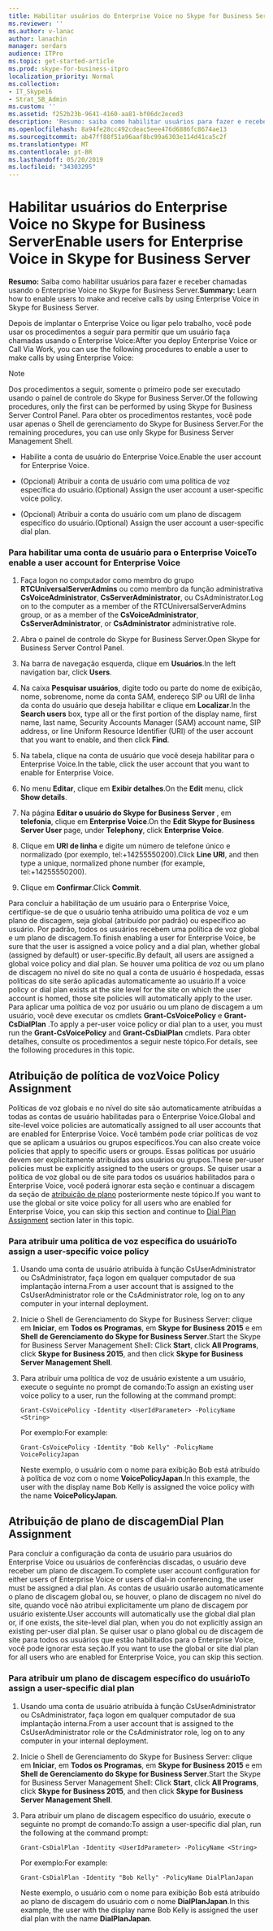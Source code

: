 ```yaml
---
title: Habilitar usuários do Enterprise Voice no Skype for Business Server
ms.reviewer: ''
ms.author: v-lanac
author: lanachin
manager: serdars
audience: ITPro
ms.topic: get-started-article
ms.prod: skype-for-business-itpro
localization_priority: Normal
ms.collection:
- IT_Skype16
- Strat_SB_Admin
ms.custom: ''
ms.assetid: f252b23b-9641-4160-aa81-bf06dc2eced3
description: 'Resumo: saiba como habilitar usuários para fazer e receber chamadas usando o Enterprise Voice no Skype for Business Server.'
ms.openlocfilehash: 8a94fe28cc492cdeac5eee476d6886fc8674ae13
ms.sourcegitcommit: ab47ff88f51a96aaf8bc99a6303e114d41ca5c2f
ms.translationtype: MT
ms.contentlocale: pt-BR
ms.lasthandoff: 05/20/2019
ms.locfileid: "34303295"
---
```

# <a name="enable-users-for-enterprise-voice-in-skype-for-business-server"></a><span data-ttu-id="0bc74-103">Habilitar usuários do Enterprise Voice no Skype for Business Server</span><span class="sxs-lookup"><span data-stu-id="0bc74-103">Enable users for Enterprise Voice in Skype for Business Server</span></span>
 
<span data-ttu-id="0bc74-104">**Resumo:** Saiba como habilitar usuários para fazer e receber chamadas usando o Enterprise Voice no Skype for Business Server.</span><span class="sxs-lookup"><span data-stu-id="0bc74-104">**Summary:** Learn how to enable users to make and receive calls by using Enterprise Voice in Skype for Business Server.</span></span>
  
<span data-ttu-id="0bc74-105">Depois de implantar o Enterprise Voice ou ligar pelo trabalho, você pode usar os procedimentos a seguir para permitir que um usuário faça chamadas usando o Enterprise Voice:</span><span class="sxs-lookup"><span data-stu-id="0bc74-105">After you deploy Enterprise Voice or Call Via Work, you can use the following procedures to enable a user to make calls by using Enterprise Voice:</span></span>
  
> [!NOTE]
> <span data-ttu-id="0bc74-106">Dos procedimentos a seguir, somente o primeiro pode ser executado usando o painel de controle do Skype for Business Server.</span><span class="sxs-lookup"><span data-stu-id="0bc74-106">Of the following procedures, only the first can be performed by using Skype for Business Server Control Panel.</span></span> <span data-ttu-id="0bc74-107">Para obter os procedimentos restantes, você pode usar apenas o Shell de gerenciamento do Skype for Business Server.</span><span class="sxs-lookup"><span data-stu-id="0bc74-107">For the remaining procedures, you can use only Skype for Business Server Management Shell.</span></span> 
  
- <span data-ttu-id="0bc74-108">Habilite a conta de usuário do Enterprise Voice.</span><span class="sxs-lookup"><span data-stu-id="0bc74-108">Enable the user account for Enterprise Voice.</span></span>
    
- <span data-ttu-id="0bc74-109">(Opcional) Atribuir a conta de usuário com uma política de voz específica do usuário.</span><span class="sxs-lookup"><span data-stu-id="0bc74-109">(Optional) Assign the user account a user-specific voice policy.</span></span>
    
- <span data-ttu-id="0bc74-110">(Opcional) Atribuir a conta do usuário com um plano de discagem específico do usuário.</span><span class="sxs-lookup"><span data-stu-id="0bc74-110">(Optional) Assign the user account a user-specific dial plan.</span></span>
    
### <a name="to-enable-a-user-account-for-enterprise-voice"></a><span data-ttu-id="0bc74-111">Para habilitar uma conta de usuário para o Enterprise Voice</span><span class="sxs-lookup"><span data-stu-id="0bc74-111">To enable a user account for Enterprise Voice</span></span>

1. <span data-ttu-id="0bc74-112">Faça logon no computador como membro do grupo **RTCUniversalServerAdmins** ou como membro da função administrativa **CsVoiceAdministrator**, **CsServerAdministrator**, ou CsAdministrator.</span><span class="sxs-lookup"><span data-stu-id="0bc74-112">Log on to the computer as a member of the RTCUniversalServerAdmins group, or as a member of the **CsVoiceAdministrator**, **CsServerAdministrator**, or **CsAdministrator** administrative role.</span></span>
    
2. <span data-ttu-id="0bc74-113">Abra o painel de controle do Skype for Business Server.</span><span class="sxs-lookup"><span data-stu-id="0bc74-113">Open Skype for Business Server Control Panel.</span></span>
    
3. <span data-ttu-id="0bc74-114">Na barra de navegação esquerda, clique em **Usuários**.</span><span class="sxs-lookup"><span data-stu-id="0bc74-114">In the left navigation bar, click **Users**.</span></span>
    
4. <span data-ttu-id="0bc74-115">Na caixa **Pesquisar usuários**, digite todo ou parte do nome de exibição, nome, sobrenome, nome da conta SAM, endereço SIP ou URI de linha da conta do usuário que deseja habilitar e clique em **Localizar**.</span><span class="sxs-lookup"><span data-stu-id="0bc74-115">In the **Search users** box, type all or the first portion of the display name, first name, last name, Security Accounts Manager (SAM) account name, SIP address, or line Uniform Resource Identifier (URI) of the user account that you want to enable, and then click **Find**.</span></span>
    
5. <span data-ttu-id="0bc74-116">Na tabela, clique na conta de usuário que você deseja habilitar para o Enterprise Voice.</span><span class="sxs-lookup"><span data-stu-id="0bc74-116">In the table, click the user account that you want to enable for Enterprise Voice.</span></span>
    
6. <span data-ttu-id="0bc74-117">No menu **Editar**, clique em **Exibir detalhes**.</span><span class="sxs-lookup"><span data-stu-id="0bc74-117">On the **Edit** menu, click **Show details**.</span></span>
    
7. <span data-ttu-id="0bc74-118">Na página **Editar o usuário do Skype for Business Server** , em **telefonia**, clique em **Enterprise Voice**.</span><span class="sxs-lookup"><span data-stu-id="0bc74-118">On the **Edit Skype for Business Server User** page, under **Telephony**, click **Enterprise Voice**.</span></span>
    
8. <span data-ttu-id="0bc74-119">Clique em **URI de linha** e digite um número de telefone único e normalizado (por exemplo, tel:+14255550200).</span><span class="sxs-lookup"><span data-stu-id="0bc74-119">Click **Line URI**, and then type a unique, normalized phone number (for example, tel:+14255550200).</span></span>
    
9. <span data-ttu-id="0bc74-120">Clique em **Confirmar**.</span><span class="sxs-lookup"><span data-stu-id="0bc74-120">Click **Commit**.</span></span>
    
<span data-ttu-id="0bc74-121">Para concluir a habilitação de um usuário para o Enterprise Voice, certifique-se de que o usuário tenha atribuído uma política de voz e um plano de discagem, seja global (atribuído por padrão) ou específico ao usuário. Por padrão, todos os usuários recebem uma política de voz global e um plano de discagem.</span><span class="sxs-lookup"><span data-stu-id="0bc74-121">To finish enabling a user for Enterprise Voice, be sure that the user is assigned a voice policy and a dial plan, whether global (assigned by default) or user-specific.By default, all users are assigned a global voice policy and dial plan.</span></span> <span data-ttu-id="0bc74-122">Se houver uma política de voz ou um plano de discagem no nível do site no qual a conta de usuário é hospedada, essas políticas do site serão aplicadas automaticamente ao usuário.</span><span class="sxs-lookup"><span data-stu-id="0bc74-122">If a voice policy or dial plan exists at the site level for the site on which the user account is homed, those site policies will automatically apply to the user.</span></span> <span data-ttu-id="0bc74-123">Para aplicar uma política de voz por usuário ou um plano de discagem a um usuário, você deve executar os cmdlets **Grant-CsVoicePolicy** e **Grant-CsDialPlan** .</span><span class="sxs-lookup"><span data-stu-id="0bc74-123">To apply a per-user voice policy or dial plan to a user, you must run the **Grant-CsVoicePolicy** and **Grant-CsDialPlan** cmdlets.</span></span> <span data-ttu-id="0bc74-124">Para obter detalhes, consulte os procedimentos a seguir neste tópico.</span><span class="sxs-lookup"><span data-stu-id="0bc74-124">For details, see the following procedures in this topic.</span></span>
## <a name="voice-policy-assignment"></a><span data-ttu-id="0bc74-125">Atribuição de política de voz</span><span class="sxs-lookup"><span data-stu-id="0bc74-125">Voice Policy Assignment</span></span>

<span data-ttu-id="0bc74-126">Políticas de voz globais e no nível do site são automaticamente atribuídas a todas as contas de usuário habilitadas para o Enterprise Voice.</span><span class="sxs-lookup"><span data-stu-id="0bc74-126">Global and site-level voice policies are automatically assigned to all user accounts that are enabled for Enterprise Voice.</span></span> <span data-ttu-id="0bc74-127">Você também pode criar políticas de voz que se aplicam a usuários ou grupos específicos.</span><span class="sxs-lookup"><span data-stu-id="0bc74-127">You can also create voice policies that apply to specific users or groups.</span></span> <span data-ttu-id="0bc74-128">Essas políticas por usuário devem ser explicitamente atribuídas aos usuários ou grupos.</span><span class="sxs-lookup"><span data-stu-id="0bc74-128">These per-user policies must be explicitly assigned to the users or groups.</span></span> <span data-ttu-id="0bc74-129">Se quiser usar a política de voz global ou de site para todos os usuários habilitados para o Enterprise Voice, você poderá ignorar esta seção e continuar a discagem da seção de [atribuição de plano](enable-users-for-enterprise-voice.md#BKMK_DialPlanAssignment) posteriormente neste tópico.</span><span class="sxs-lookup"><span data-stu-id="0bc74-129">If you want to use the global or site voice policy for all users who are enabled for Enterprise Voice, you can skip this section and continue to [Dial Plan Assignment](enable-users-for-enterprise-voice.md#BKMK_DialPlanAssignment) section later in this topic.</span></span>
  
### <a name="to-assign-a-user-specific-voice-policy"></a><span data-ttu-id="0bc74-130">Para atribuir uma política de voz específica do usuário</span><span class="sxs-lookup"><span data-stu-id="0bc74-130">To assign a user-specific voice policy</span></span>

1. <span data-ttu-id="0bc74-131">Usando uma conta de usuário atribuída à função CsUserAdministrator ou CsAdministrator, faça logon em qualquer computador de sua implantação interna.</span><span class="sxs-lookup"><span data-stu-id="0bc74-131">From a user account that is assigned to the CsUserAdministrator role or the CsAdministrator role, log on to any computer in your internal deployment.</span></span>
    
2. <span data-ttu-id="0bc74-132">Inicie o Shell de Gerenciamento do Skype for Business Server: clique em **Iniciar**, em **Todos os Programas**, em **Skype for Business 2015** e em **Shell de Gerenciamento do Skype for Business Server**.</span><span class="sxs-lookup"><span data-stu-id="0bc74-132">Start the Skype for Business Server Management Shell: Click **Start**, click **All Programs**, click **Skype for Business 2015**, and then click **Skype for Business Server Management Shell**.</span></span>
    
3. <span data-ttu-id="0bc74-133">Para atribuir uma política de voz de usuário existente a um usuário, execute o seguinte no prompt de comando:</span><span class="sxs-lookup"><span data-stu-id="0bc74-133">To assign an existing user voice policy to a user, run the following at the command prompt:</span></span>
    
   ```
   Grant-CsVoicePolicy -Identity <UserIdParameter> -PolicyName <String>
   ```

    <span data-ttu-id="0bc74-134">Por exemplo:</span><span class="sxs-lookup"><span data-stu-id="0bc74-134">For example:</span></span>
    
   ```
   Grant-CsVoicePolicy -Identity "Bob Kelly" -PolicyName VoicePolicyJapan
   ```

    <span data-ttu-id="0bc74-135">Neste exemplo, o usuário com o nome para exibição Bob está atribuído à política de voz com o nome **VoicePolicyJapan**.</span><span class="sxs-lookup"><span data-stu-id="0bc74-135">In this example, the user with the display name Bob Kelly is assigned the voice policy with the name **VoicePolicyJapan**.</span></span>
    
## <a name="dial-plan-assignment"></a><span data-ttu-id="0bc74-136">Atribuição de plano de discagem</span><span class="sxs-lookup"><span data-stu-id="0bc74-136">Dial Plan Assignment</span></span>
<span data-ttu-id="0bc74-137"><a name="BKMK_DialPlanAssignment"> </a></span><span class="sxs-lookup"><span data-stu-id="0bc74-137"></span></span>

<span data-ttu-id="0bc74-138">Para concluir a configuração da conta de usuário para usuários do Enterprise Voice ou usuários de conferências discadas, o usuário deve receber um plano de discagem.</span><span class="sxs-lookup"><span data-stu-id="0bc74-138">To complete user account configuration for either users of Enterprise Voice or users of dial-in conferencing, the user must be assigned a dial plan.</span></span> <span data-ttu-id="0bc74-139">As contas de usuário usarão automaticamente o plano de discagem global ou, se houver, o plano de discagem no nível do site, quando você não atribui explicitamente um plano de discagem por usuário existente.</span><span class="sxs-lookup"><span data-stu-id="0bc74-139">User accounts will automatically use the global dial plan or, if one exists, the site-level dial plan, when you do not explicitly assign an existing per-user dial plan.</span></span> <span data-ttu-id="0bc74-140">Se quiser usar o plano global ou de discagem de site para todos os usuários que estão habilitados para o Enterprise Voice, você pode ignorar esta seção.</span><span class="sxs-lookup"><span data-stu-id="0bc74-140">If you want to use the global or site dial plan for all users who are enabled for Enterprise Voice, you can skip this section.</span></span>
  
### <a name="to-assign-a-user-specific-dial-plan"></a><span data-ttu-id="0bc74-141">Para atribuir um plano de discagem específico do usuário</span><span class="sxs-lookup"><span data-stu-id="0bc74-141">To assign a user-specific dial plan</span></span>

1. <span data-ttu-id="0bc74-142">Usando uma conta de usuário atribuída à função CsUserAdministrator ou CsAdministrator, faça logon em qualquer computador de sua implantação interna.</span><span class="sxs-lookup"><span data-stu-id="0bc74-142">From a user account that is assigned to the CsUserAdministrator role or the CsAdministrator role, log on to any computer in your internal deployment.</span></span>
    
2. <span data-ttu-id="0bc74-143">Inicie o Shell de Gerenciamento do Skype for Business Server: clique em **Iniciar**, em **Todos os Programas**, em **Skype for Business 2015** e em **Shell de Gerenciamento do Skype for Business Server**.</span><span class="sxs-lookup"><span data-stu-id="0bc74-143">Start the Skype for Business Server Management Shell: Click **Start**, click **All Programs**, click **Skype for Business 2015**, and then click **Skype for Business Server Management Shell**.</span></span>
    
3. <span data-ttu-id="0bc74-144">Para atribuir um plano de discagem específico do usuário, execute o seguinte no prompt de comando:</span><span class="sxs-lookup"><span data-stu-id="0bc74-144">To assign a user-specific dial plan, run the following at the command prompt:</span></span>
    
   ```
   Grant-CsDialPlan -Identity <UserIdParameter> -PolicyName <String>
   ```

    <span data-ttu-id="0bc74-145">Por exemplo:</span><span class="sxs-lookup"><span data-stu-id="0bc74-145">For example:</span></span>
    
   ```
   Grant-CsDialPlan -Identity "Bob Kelly" -PolicyName DialPlanJapan
   ```

    <span data-ttu-id="0bc74-146">Neste exemplo, o usuário com o nome para exibição Bob está atribuído ao plano de discagem do usuário com o nome **DialPlanJapan**.</span><span class="sxs-lookup"><span data-stu-id="0bc74-146">In this example, the user with the display name Bob Kelly is assigned the user dial plan with the name **DialPlanJapan**.</span></span>
    

